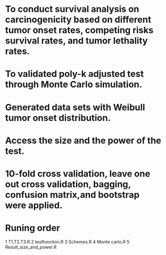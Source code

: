 
# To conduct survival analysis on carcinogenicity based on different tumor onset rates, competing risks survival rates, and tumor lethality rates.
#	To validated poly-k adjusted test through Monte Carlo simulation.
#	Generated data sets with Weibull tumor onset distribution.
#	Access the size and the power of the test.
# 10-fold cross validation, leave one out cross validation, bagging, confusion matrix,and bootstrap were applied.
# Runing order
1	T1,T2,T3.R
2	testfunction.R
3	Schemes.R
4	Monte carlo.R
5	Result_size_and_power.R
